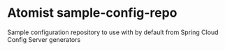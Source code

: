 # Atomist sample-config-repo

Sample configuration repository to use with by default from Spring Cloud Config Server generators
